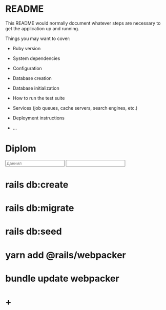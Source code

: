 # README

This README would normally document whatever steps are necessary to get the
application up and running.

Things you may want to cover:

* Ruby version

* System dependencies

* Configuration

* Database creation

* Database initialization

* How to run the test suite

* Services (job queues, cache servers, search engines, etc.)

* Deployment instructions

* ...
# Diplom
<input placeholder="Даниил" type="text" name="comment[user_name]" id="comment_user_name">
<input type="text" name="comment[user_name]" id="comment_user_name">

# rails db:create
# rails db:migrate
# rails db:seed
# yarn add @rails/webpacker
# bundle update webpacker
# +